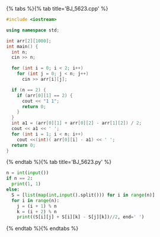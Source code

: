 {% tabs %}{% tab title='BJ_5623.cpp' %}

```cpp
#include <iostream>

using namespace std;

int arr[2][1000];
int main() {
  int n;
  cin >> n;

  for (int i = 0; i < 2; i++)
    for (int j = 0; j < n; j++)
      cin >> arr[i][j];

  if (n == 2) {
    if (arr[0][1] == 2) {
      cout << "1 1";
      return 0;
    }
  }
  int a1 = (arr[0][1] + arr[0][2] - arr[1][2]) / 2;
  cout << a1 << ' ';
  for (int i = 1; i < n; i++)
    cout <<(int)( arr[0][i] - a1) << ' ';
  return 0;
}
```

{% endtab %}{% tab title='BJ_5623.py' %}

```py
n = int(input())
if n == 2:
  print(1, 1)
else:
  S = [list(map(int,input().split())) for i in range(n)]
  for i in range(n):
    j = (i + 1) % n
    k = (i + 2) % n
    print((S[i][j] + S[i][k] - S[j][k])//2, end=' ')
```

{% endtab %}{% endtabs %}
